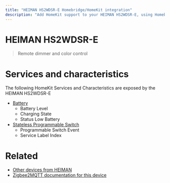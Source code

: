 ```yaml
---
title: "HEIMAN HS2WDSR-E Homebridge/HomeKit integration"
description: "Add HomeKit support to your HEIMAN HS2WDSR-E, using Homebridge, Zigbee2MQTT and homebridge-z2m."
---
```

<!---
This file has been GENERATED using src/docgen/docgen.ts
DO NOT EDIT THIS FILE MANUALLY!
-->
# HEIMAN HS2WDSR-E
> Remote dimmer and color control


# Services and characteristics
The following HomeKit Services and Characteristics are exposed by
the HEIMAN HS2WDSR-E

* [Battery](../../battery.md)
  * Battery Level
  * Charging State
  * Status Low Battery
* [Stateless Programmable Switch](../../action.md)
  * Programmable Switch Event
  * Service Label Index


# Related
* [Other devices from HEIMAN](../index.md#heiman)
* [Zigbee2MQTT documentation for this device](https://www.zigbee2mqtt.io/devices/HS2WDSR-E.html)